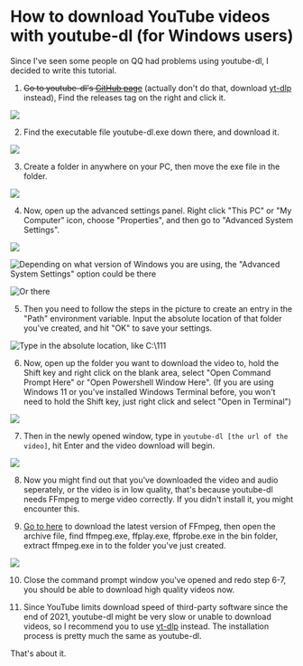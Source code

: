 # How to download YouTube videos with youtube-dl (for Windows users)

Since I've seen some people on QQ had problems using youtube-dl, I decided to write this tutorial.

1. ~~Go to youtube-dl's [GitHub page](https://github.com/ytdl-org/youtube-dl)~~ (actually don't do that, download [yt-dlp](https://github.com/yt-dlp/yt-dlp) instead), Find the releases tag on the right and click it.

![](https://wzq02.top/images/for_hexo/20220816/1.png)

2. Find the executable file youtube-dl.exe down there, and download it.

![](https://wzq02.top/images/for_hexo/20220816/2.png)

3. Create a folder in anywhere on your PC, then move the exe file in the folder.

![](https://wzq02.top/images/for_hexo/20220816/9.png)

4. Now, open up the advanced settings panel. Right click "This PC" or "My Computer" icon, choose "Properties", and then go to "Advanced System Settings".

![](https://wzq02.top/images/for_hexo/20220816/3.png)

![Depending on what version of Windows you are using, the "Advanced System Settings" option could be there](https://wzq02.top/images/for_hexo/20220816/4.png)

![Or there](https://wzq02.top/images/for_hexo/20220816/5.png)

5. Then you need to follow the steps in the picture to create an entry in the "Path" environment variable. Input the absolute location of that folder you've created, and hit "OK" to save your settings.

![Type in the absolute location, like C:\111](https://wzq02.top/images/for_hexo/20220816/6.png)

6. Now, open up the folder you want to download the video to, hold the Shift key and right click on the blank area, select "Open Command Prompt Here" or "Open Powershell Window Here". (If you are using Windows 11 or you've installed Windows Terminal before, you won't need to hold the Shift key, just right click and select "Open in Terminal")

![](https://wzq02.top/images/for_hexo/20220816/7.png)

7. Then in the newly opened window, type in ```youtube-dl [the url of the video]```, hit Enter and the video download will begin.

![](https://wzq02.top/images/for_hexo/20220816/10.png)

8. Now you might find out that you've downloaded the video and audio seperately, or the video is in low quality, that's because youtube-dl needs FFmpeg to merge video correctly. If you didn't install it, you might encounter this.

9. [Go to here](https://www.gyan.dev/ffmpeg/builds/ffmpeg-release-full.7z) to download the latest version of FFmpeg, then open the archive file, find ffmpeg.exe, ffplay.exe, ffprobe.exe in the bin folder, extract ffmpeg.exe in to the folder you've just created.

![](https://wzq02.top/images/for_hexo/20220816/8.png)

10. Close the command prompt window you've opened and redo step 6-7, you should be able to download high quality videos now.

11. Since YouTube limits download speed of third-party software since the end of 2021, youtube-dl might be very slow or unable to download videos, so I recommend you to use [yt-dlp](https://github.com/yt-dlp/yt-dlp) instead. The installation process is pretty much the same as youtube-dl.

That's about it.